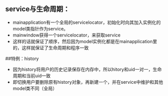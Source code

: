 ## service与生命周期：
* mainapplication有一个全局的servicelocator，初始化时向其加入实例化的model类指针作为service。
* mainwindow获得一个servicelocator，来获取service
* 这样的话就保证了顺序，然后因为model实例化都是在mainapplication里的，这样就保证了生命周期和程序一致

##特例：history
* 因为history将用户的历史记录保存在内存中，所以hitory和uid一对一，生命周期和当前uid一致
* 即切换用户要删除原有history对象，再新建一个，并在service中维护和其他model类不同（全局）